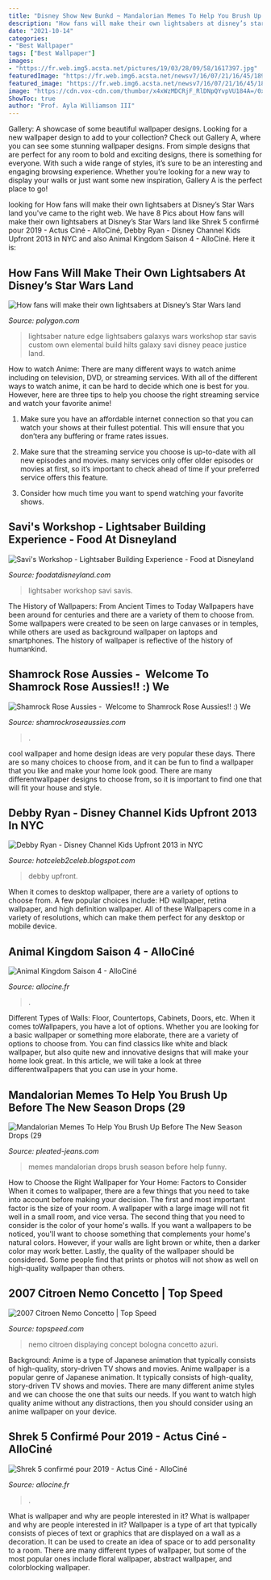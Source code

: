 ```yaml
---
title: "Disney Show New Bunkd ~ Mandalorian Memes To Help You Brush Up Before The New Season Drops (29"
description: "How fans will make their own lightsabers at disney’s star wars land"
date: "2021-10-14"
categories:
- "Best Wallpaper"
tags: ["Best Wallpaper"]
images:
- "https://fr.web.img5.acsta.net/pictures/19/03/28/09/58/1617397.jpg"
featuredImage: "https://fr.web.img6.acsta.net/newsv7/16/07/21/16/45/189116.jpg"
featured_image: "https://fr.web.img6.acsta.net/newsv7/16/07/21/16/45/189116.jpg"
image: "https://cdn.vox-cdn.com/thumbor/x4xWzMDCRjF_RlDNpQYvpVU184A=/0x146:2040x1214/fit-in/1200x630/cdn.vox-cdn.com/uploads/chorus_asset/file/16124773/chall_190415_ply0874_starwars_0001.jpg"
ShowToc: true
author: "Prof. Ayla Williamson III"
---
```



Gallery: A showcase of some beautiful wallpaper designs.
Looking for a new wallpaper design to add to your collection? Check out Gallery A, where you can see some stunning wallpaper designs. From simple designs that are perfect for any room to bold and exciting designs, there is something for everyone. With such a wide range of styles, it’s sure to be an interesting and engaging browsing experience. Whether you’re looking for a new way to display your walls or just want some new inspiration, Gallery A is the perfect place to go!
		
		
		
		
		
		
		
	

		
looking for How fans will make their own lightsabers at Disney’s Star Wars land you've came to the right web. We have 8 Pics about How fans will make their own lightsabers at Disney’s Star Wars land like Shrek 5 confirmé pour 2019 - Actus Ciné - AlloCiné, Debby Ryan - Disney Channel Kids Upfront 2013 in NYC and also Animal Kingdom Saison 4 - AlloCiné. Here it is:
		
    
## How Fans Will Make Their Own Lightsabers At Disney’s Star Wars Land

<img loading=lazy src="https://cdn.vox-cdn.com/thumbor/x4xWzMDCRjF_RlDNpQYvpVU184A=/0x146:2040x1214/fit-in/1200x630/cdn.vox-cdn.com/uploads/chorus_asset/file/16124773/chall_190415_ply0874_starwars_0001.jpg" onerror="this.onerror=null;this.src='https://tse1.mm.bing.net/th?id=OIP.iM3K9lsSK0sgTjeT2_farwHaD4&amp;pid=15.1';" alt="How fans will make their own lightsabers at Disney’s Star Wars land">

_Source: polygon.com_

>lightsaber nature edge lightsabers galaxys wars workshop star savis custom own elemental build hilts galaxy savi disney peace justice land. 

	

How to watch Anime: There are many different ways to watch anime including on television, DVD, or streaming services.
With all of the different ways to watch anime, it can be hard to decide which one is best for you. However, here are three tips to help you choose the right streaming service and watch your favorite anime!
1. Make sure you have an affordable internet connection so that you can watch your shows at their fullest potential. This will ensure that you don’tera any buffering or frame rates issues.

2. Make sure that the streaming service you choose is up-to-date with all new episodes and movies. many services only offer older episodes or movies at first, so it’s important to check ahead of time if your preferred service offers this feature.

3. Consider how much time you want to spend watching your favorite shows.

    
## Savi&#039;s Workshop - Lightsaber Building Experience - Food At Disneyland

<img loading=lazy src="https://foodatdisneyland.com/wp-content/uploads/2019/06/Savi5-768x1029.png" onerror="this.onerror=null;this.src='https://tse1.mm.bing.net/th?id=OIP.8qFAGSZzwLAAknI1_SawjAHaJ7&amp;pid=15.1';" alt="Savi&#039;s Workshop - Lightsaber Building Experience - Food at Disneyland">

_Source: foodatdisneyland.com_

>lightsaber workshop savi savis. 

	

The History of Wallpapers: From Ancient Times to Today
Wallpapers have been around for centuries and there are a variety of them to choose from. Some wallpapers were created to be seen on large canvases or in temples, while others are used as background wallpaper on laptops and smartphones. The history of wallpaper is reflective of the history of humankind.

    
## Shamrock Rose Aussies - ﻿﻿﻿ Welcome To Shamrock Rose Aussies!! :) We

<img loading=lazy src="http://shamrockroseaussies.com/yahoo_site_admin/assets/images/DSC_0716.10500500_std.jpg" onerror="this.onerror=null;this.src='https://tse4.mm.bing.net/th?id=OIP.ywHyXSOmdryMRxNFAASMnwHaE-&amp;pid=15.1';" alt="Shamrock Rose Aussies - ﻿﻿﻿ Welcome to Shamrock Rose Aussies!! :) We">

_Source: shamrockroseaussies.com_

>. 

	

cool wallpaper and home design ideas are very popular these days. There are so many choices to choose from, and it can be fun to find a wallpaper that you like and make your home look good. There are many differentwallpaper designs to choose from, so it is important to find one that will fit your house and style.

    
## Debby Ryan - Disney Channel Kids Upfront 2013 In NYC

<img loading=lazy src="http://3.bp.blogspot.com/-w3i2sXdxxxI/UUFTvq0JN7I/AAAAAAAAJhw/wESyncHRbw4/s1600/Debby+Ryan.jpg" onerror="this.onerror=null;this.src='https://tse1.mm.bing.net/th?id=OIP.LRPvCMx_VQ0wYKvaJ9DrdAHaLj&amp;pid=15.1';" alt="Debby Ryan - Disney Channel Kids Upfront 2013 in NYC">

_Source: hotceleb2celeb.blogspot.com_

>debby upfront. 

	

When it comes to desktop wallpaper, there are a variety of options to choose from. A few popular choices include: HD wallpaper, retina wallpaper, and high definition wallpaper. All of these Wallpapers come in a variety of resolutions, which can make them perfect for any desktop or mobile device. 

    
## Animal Kingdom Saison 4 - AlloCiné

<img loading=lazy src="https://fr.web.img5.acsta.net/pictures/19/03/28/09/58/1617397.jpg" onerror="this.onerror=null;this.src='https://tse2.mm.bing.net/th?id=OIP.iUiypQOTB2x5PI1HWu1X5gHaK-&amp;pid=15.1';" alt="Animal Kingdom Saison 4 - AlloCiné">

_Source: allocine.fr_

>. 

	

Different Types of Walls: Floor, Countertops, Cabinets, Doors, etc.
When it comes toWallpapers, you have a lot of options. Whether you are looking for a basic wallpaper or something more elaborate, there are a variety of options to choose from. You can find classics like white and black wallpaper, but also quite new and innovative designs that will make your home look great. In this article, we will take a look at three differentwallpapers that you can use in your home.

    
## Mandalorian Memes To Help You Brush Up Before The New Season Drops (29

<img loading=lazy src="https://cdn.pleated-jeans.com/wp-content/uploads/2020/09/mandalorian-memes-to-help-you-brush-up-before-the-new-season-drops-29-pics-13.jpg" onerror="this.onerror=null;this.src='https://tse4.mm.bing.net/th?id=OIP.NBYOTGYmv-i4Elmvsl5UTAHaGw&amp;pid=15.1';" alt="Mandalorian Memes To Help You Brush Up Before The New Season Drops (29">

_Source: pleated-jeans.com_

>memes mandalorian drops brush season before help funny. 

	

How to Choose the Right Wallpaper for Your Home: Factors to Consider
When it comes to wallpaper, there are a few things that you need to take into account before making your decision. The first and most important factor is the size of your room. A wallpaper with a large image will not fit well in a small room, and vice versa. 
The second thing that you need to consider is the color of your home's walls. If you want a wallpapers to be noticed, you'll want to choose something that complements your home's natural colors. However, if your walls are light brown or white, then a darker color may work better. 
Lastly, the quality of the wallpaper should be considered. Some people find that prints or photos will not show as well on high-quality wallpaper than others.

    
## 2007 Citroen Nemo Concetto | Top Speed

<img loading=lazy src="https://pictures.topspeed.com/IMG/jpg/200711/citroen-nemo-concett-3.jpg" onerror="this.onerror=null;this.src='https://tse3.mm.bing.net/th?id=OIP.nu6u2SujDWDpblBhA5I6kQHaE8&amp;pid=15.1';" alt="2007 Citroen Nemo Concetto | Top Speed">

_Source: topspeed.com_

>nemo citroen displaying concept bologna concetto azuri. 

	

Background: Anime is a type of Japanese animation that typically consists of high-quality, story-driven TV shows and movies.
Anime wallpaper is a popular genre of Japanese animation. It typically consists of high-quality, story-driven TV shows and movies. There are many different anime styles and we can choose the one that suits our needs. If you want to watch high quality anime without any distractions, then you should consider using an anime wallpaper on your device.

    
## Shrek 5 Confirmé Pour 2019 - Actus Ciné - AlloCiné

<img loading=lazy src="https://fr.web.img6.acsta.net/newsv7/16/07/21/16/45/189116.jpg" onerror="this.onerror=null;this.src='https://tse4.mm.bing.net/th?id=OIP.HSijWX7KvazQ3tjwcFwcXwHaC9&amp;pid=15.1';" alt="Shrek 5 confirmé pour 2019 - Actus Ciné - AlloCiné">

_Source: allocine.fr_

>. 

	

What is wallpaper and why are people interested in it?
What is wallpaper and why are people interested in it?
Wallpaper is a type of art that typically consists of pieces of text or graphics that are displayed on a wall as a decoration. It can be used to create an idea of space or to add personality to a room. There are many different types of wallpaper, but some of the most popular ones include floral wallpaper, abstract wallpaper, and colorblocking wallpaper.

